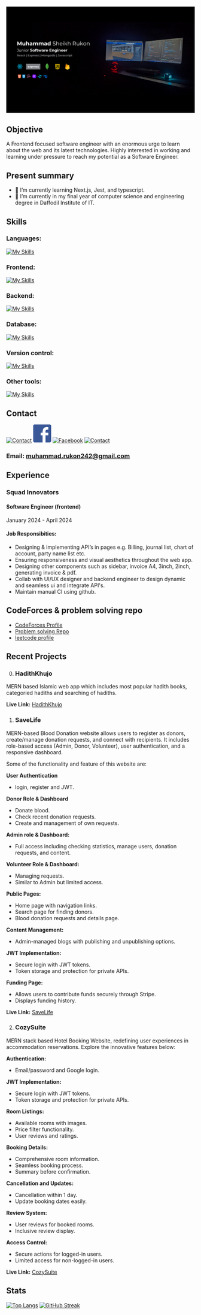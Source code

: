 ![cover](<https://github.com/MuhammadRukon/MuhammadRukon/blob/main/covergithub.com.png>)

## Objective

A Frontend focused software engineer with an enormous urge to learn about the web and its latest technologies. Highly interested in working and learning under pressure to reach my potential as a Software Engineer.

## Present summary

- 🌱 I’m currently learning Next.js, Jest, and typescript.
- 🤔 I’m currently in my final year of computer science and engineering degree in Daffodil Institute of IT.

## Skills

### Languages: 
[![My Skills](https://skillicons.dev/icons?i=js,ts,cpp,c)](https://skillicons.dev)

### Frontend:
[![My Skills](https://skillicons.dev/icons?i=react,next,vite,tailwind,bootstrap,mui,html,css,three,phaser,expo)](https://skillicons.dev)

### Backend:
[![My Skills](https://skillicons.dev/icons?i=nodejs,express)](https://skillicons.dev)

### Database:
[![My Skills](https://skillicons.dev/icons?i=mongodb,postgresql,firebase)](https://skillicons.dev)

### Version control:
[![My Skills](https://skillicons.dev/icons?i=git,github,bitbucket)](https://skillicons.dev)

### Other tools:
[![My Skills](https://skillicons.dev/icons?i=redux,jest,rtk,vscode,vercel,netlify)](https://skillicons.dev)

## Contact

[![Contact](https://skillicons.dev/icons?i=linkedin)](https://www.linkedin.com/in/muhammadrukon/)
[![Facebook](https://github.com/MuhammadRukon/MuhammadRukon/blob/main/facebook.png?raw=true)](https://www.facebook.com/muhammad.rukon.7/)
[![Facebook](https://skillicons.dev/icons?i=twitter)](https://twitter.com/muhammadRukon2)
[![Contact](https://skillicons.dev/icons?i=instagram)](https://www.instagram.com/muhammad.rukon/)

### Email: muhammad.rukon242@gmail.com

## Experience

### Squad Innovators 
#### Software Engineer (frontend)
January 2024 - April 2024
#### Job Responsibities:

- Designing & implementing API’s in pages e.g. Billing, journal list, chart of account, party name list etc.
- Ensuring responsiveness and visual aesthetics throughout the web app.
- Designing other components such as sidebar, invoice A4, 3inch, 2inch, generating invoice & pdf.
- Collab with UI/UX designer and backend engineer to design dynamic and seamless ui and integrate API's.
- Maintain manual CI using github.

## CodeForces & problem solving repo

- [CodeForces Profile ](https://codeforces.com/profile/Escanor_)
- [Problem solving Repo ](https://github.com/MuhammadRukon/problem-solving)
- [leetcode profile ](https://leetcode.com/u/muhammadrukon/)

## Recent Projects

0. ### HadithKhujo

MERN based Islamic web app which includes most popular hadith books, categoried hadiths and searching of hadiths.

**Live Link:** [HadithKhujo](https://hadithkhujo.netlify.app/)

1. ### SaveLife

MERN-based Blood Donation website allows users to register as donors, create/manage donation requests, and connect with recipients. It includes role-based access (Admin, Donor, Volunteer), user authentication, and a responsive dashboard.

Some of the functionality and feature of this website are:

**User Authentication**

- login, register and JWT.
  
**Donor Role & Dashboard**

- Donate blood.
- Check recent donation requests.
- Create and management of own requests.

**Admin role & Dashboard:**

- Full access including checking statistics, manage users, donation requests, and content.

**Volunteer Role & Dashboard:**

- Managing requests.
- Similar to Admin but limited access.

**Public Pages:**

- Home page with navigation links.
- Search page for finding donors.
- Blood donation requests and details page.

**Content Management:**

- Admin-managed blogs with publishing and unpublishing options.

**JWT Implementation:**

- Secure login with JWT tokens.
- Token storage and protection for private APIs.

**Funding Page:**

- Allows users to contribute funds securely through Stripe.
- Displays funding history.

**Live Link:** [SaveLife](https://savelife-6b7c9.web.app)

2. ### CozySuite

MERN stack based Hotel Booking Website, redefining user experiences in accommodation reservations. Explore the innovative features below:

**Authentication:**

- Email/password and Google login.

**JWT Implementation:**

- Secure login with JWT tokens.
- Token storage and protection for private APIs.

**Room Listings:**

- Available rooms with images.
- Price filter functionality.
- User reviews and ratings.

**Booking Details:**

- Comprehensive room information.
- Seamless booking process.
- Summary before confirmation.

**Cancellation and Updates:**

- Cancellation within 1 day.
- Update booking dates easily.

**Review System:**

- User reviews for booked rooms.
- Inclusive review display.

**Access Control:**

- Secure actions for logged-in users.
- Limited access for non-logged-in users.

**Live Link:** [CozySuite](https://cozysuite-15955.web.app/)

## Stats

[![Top Langs](https://github-readme-stats.vercel.app/api/top-langs/?username=MuhammadRukon&theme=transparent&card_width=1000&hide_border=true)](https://github.com/anuraghazra/github-readme-stats)
[![GitHub Streak](https://streak-stats.demolab.com?user=MuhammadRukon&theme=transparent&hide_border=true&card_width=1000)](https://git.io/streak-stats)
